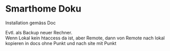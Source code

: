 # Smarthome Doku

Installation gemäss Doc

Evtl. als Backup neuer Rechner.  
Wenn Lokal kein htaccess da ist, aber Remote, dann von Remote nach lokal kopieren in docs ohne Punkt und nach site mit Punkt 
